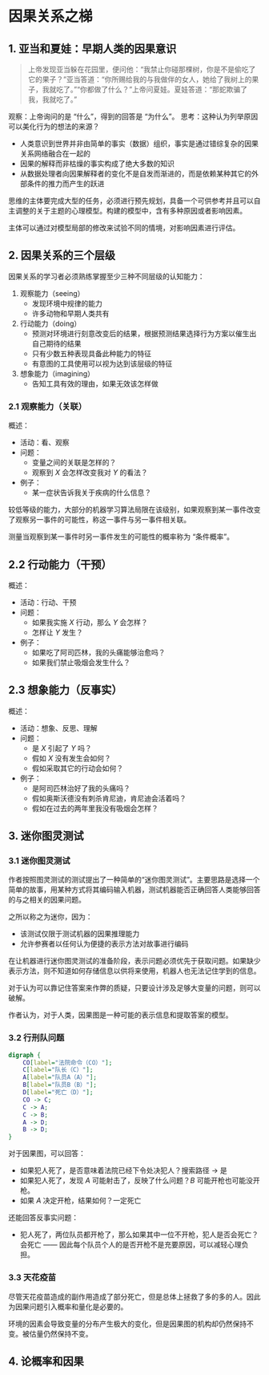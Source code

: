 # 因果关系之梯

## 1. 亚当和夏娃：早期人类的因果意识

> 上帝发现亚当躲在花园里，便问他：“我禁止你碰那棵树，你是不是偷吃了它的果子？”亚当答道：“你所赐给我的与我做伴的女人，她给了我树上的果子，我就吃了。”“你都做了什么？”上帝问夏娃。夏娃答道：“那蛇欺骗了我，我就吃了。”

观察：上帝询问的是 “什么”，得到的回答是 “为什么”。
思考：这种认为列举原因可以美化行为的想法的来源？

- 人类意识到世界并非由简单的事实（数据）组织，事实是通过错综复杂的因果关系网络融合在一起的
- 因果的解释而非枯燥的事实构成了绝大多数的知识
- 从数据处理者向因果解释者的变化不是自发而渐进的，而是依赖某种其它的外部条件的推力而产生的跃进

思维的主体要完成大型的任务，必须进行预先规划，具备一个可供参考并且可以自主调整的关于主题的心理模型。构建的模型中，含有多种原因或者影响因素。

主体可以通过对模型局部的修改来试验不同的情境，对影响因素进行评估。

## 2. 因果关系的三个层级

因果关系的学习者必须熟练掌握至少三种不同层级的认知能力：

1. 观察能力（seeing）
    - 发现环境中规律的能力
    - 许多动物和早期人类共有
2. 行动能力（doing）
    - 预测对环境进行刻意改变后的结果，根据预测结果选择行为方案以催生出自己期待的结果
    - 只有少数五种表现具备此种能力的特征
    - 有意图的工具使用可以视为达到该层级的特征
3. 想象能力（imagining）
    - 告知工具有效的理由，如果无效该怎样做

### 2.1 观察能力（关联）

概述：

- 活动：看、观察
- 问题：
    - 变量之间的关联是怎样的？
    - 观察到 $X$ 会怎样改变我对 $Y$ 的看法？
- 例子：
    - 某一症状告诉我关于疾病的什么信息？

较低等级的能力，大部分的机器学习算法局限在该级别，如果观察到某一事件改变了观察另一事件的可能性，称这一事件与另一事件相关联。

测量当观察到某一事件时另一事件发生的可能性的概率称为 “条件概率”。

## 2.2 行动能力（干预）

概述：

- 活动：行动、干预
- 问题：
    - 如果我实施 $X$ 行动，那么 $Y$ 会怎样？
    - 怎样让 $Y$ 发生？
- 例子：
    - 如果吃了阿司匹林，我的头痛能够治愈吗？
    - 如果我们禁止吸烟会发生什么？



## 2.3 想象能力（反事实）

概述：

- 活动：想象、反思、理解
- 问题：
    - 是 $X$ 引起了 $Y$ 吗？
    - 假如 $X$ 没有发生会如何？
    - 假如采取其它的行动会如何？
- 例子：
    - 是阿司匹林治好了我的头痛吗？
    - 假如奥斯沃德没有刺杀肯尼迪，肯尼迪会活着吗？
    - 假如在过去的两年里我没有吸烟会怎样？


## 3. 迷你图灵测试

### 3.1 迷你图灵测试

作者按照图灵测试的测试提出了一种简单的“迷你图灵测试”。主要思路是选择一个简单的故事，用某种方式将其编码输入机器，测试机器能否正确回答人类能够回答的与之相关的因果问题。

之所以称之为迷你，因为：

- 该测试仅限于测试机器的因果推理能力
- 允许参赛者以任何认为便捷的表示方法对故事进行编码

在让机器进行迷你图灵测试的准备阶段，表示问题必须优先于获取问题。如果缺少表示方法，则不知道如何存储信息以供将来使用，机器人也无法记住学到的信息。

对于认为可以靠记住答案来作弊的质疑，只要设计涉及足够大变量的问题，则可以破解。

作者认为，对于人类，因果图是一种可能的表示信息和提取答案的模型。

### 3.2 行刑队问题

```dot
digraph {
    CO[label="法院命令（CO）"];
    C[label="队长（C）"];
    A[label="队员A（A）"];
    B[label="队员B（B）"];
    D[label="死亡（D）"];
    CO -> C;
    C -> A;
    C -> B;
    A -> D;
    B -> D;
}
```

对于因果图，可以回答：

- 如果犯人死了，是否意味着法院已经下令处决犯人？搜索路径 -> 是
- 如果犯人死了，发现 $A$ 可能射击了，反映了什么问题？$B$ 可能开枪也可能没开枪。
- 如果 $A$ 决定开枪，结果如何？一定死亡

还能回答反事实问题：

- 犯人死了，两位队员都开枪了，那么如果其中一位不开枪，犯人是否会死亡？会死亡 —— 因此每个队员个人的是否开枪不是充要原因，可以减轻心理负担。

### 3.3 天花疫苗

尽管天花疫苗造成的副作用造成了部分死亡，但是总体上拯救了多的多的人。因此为因果问题引入概率和量化是必要的。

环境的因素会导致变量的分布产生极大的变化，但是因果图的机构却仍然保持不变。被估量仍然保持不变。

## 4. 论概率和因果

